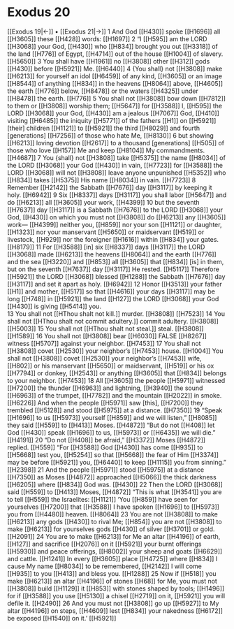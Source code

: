 # Exodus 20
[[Exodus 19|←]] • [[Exodus 21|→]]
1 And God [[H430]] spoke [[H1696]] all [[H3605]] these [[H428]] words: [[H1697]] 
2 “I [[H595]] am the LORD [[H3068]] your God, [[H430]] who [[H834]] brought you out [[H3318]] of the land [[H776]] of Egypt, [[H4714]] out of the house [[H1004]] of slavery. [[H5650]] 
3 You  shall have [[H1961]] no [[H3808]] other [[H312]] gods [[H430]] before [[H5921]] Me. [[H6440]] 
4 {You shall} not [[H3808]] make [[H6213]] for yourself  an idol [[H6459]] of any kind, [[H3605]] or an image [[H8544]] of anything [[H834]] in the heavens [[H8064]] above, [[H4605]] the earth [[H776]] below, [[H8478]] or the waters [[H4325]] under [[H8478]] the earth. [[H776]] 
5 You shall not [[H3808]] bow down [[H7812]] to them  or [[H3808]] worship them; [[H5647]] for [[H3588]] I, [[H595]] the LORD [[H3068]] your God, [[H430]] am a jealous [[H7067]] God, [[H410]] visiting [[H6485]] the iniquity [[H5771]] of the fathers [[H1]] on [[H5921]] [their] children [[H1121]] to [[H5921]] the third [[H8029]] and fourth [generations] [[H7256]] of those who hate Me, [[H8130]] 
6 but showing [[H6213]] loving devotion [[H2617]] to a thousand [generations] [[H505]] of those who love [[H157]] Me and keep [[H8104]] My commandments. [[H4687]] 
7 You {shall} not [[H3808]] take [[H5375]] the name [[H8034]] of the LORD [[H3068]] your God [[H430]] in vain, [[H7723]] for [[H3588]] the LORD [[H3068]] will not [[H3808]] leave anyone unpunished [[H5352]] who [[H834]] takes [[H5375]] His name [[H8034]] in vain. [[H7723]] 
8 Remember [[H2142]] the Sabbath [[H7676]] day [[H3117]] by keeping it holy. [[H6942]] 
9 Six [[H8337]] days [[H3117]] you shall labor [[H5647]] and do [[H6213]] all [[H3605]] your work, [[H4399]] 
10 but the seventh [[H7637]] day [[H3117]] is a Sabbath [[H7676]] to the LORD [[H3068]] your God, [[H430]] on which you must not [[H3808]] do [[H6213]] any [[H3605]] work— [[H4399]] neither you, [[H859]] nor your son [[H1121]] or daughter, [[H1323]] nor your manservant [[H5650]] or maidservant [[H519]] or livestock, [[H929]] nor the foreigner [[H1616]] within [[H834]] your gates. [[H8179]] 
11 For [[H3588]] [in] six [[H8337]] days [[H3117]] the LORD [[H3068]] made [[H6213]] the heavens [[H8064]] and the earth [[H776]] and the sea [[H3220]] and [[H853]] all [[H3605]] that [[H834]] [is] in them,  but on the seventh [[H7637]] day [[H3117]] He rested. [[H5117]] Therefore [[H5921]] the LORD [[H3068]] blessed [[H1288]] the Sabbath [[H7676]] day [[H3117]] and set it apart as holy. [[H6942]] 
12 Honor [[H3513]] your father [[H1]] and mother, [[H517]] so that [[H4616]] your days [[H3117]] may be long [[H748]] in [[H5921]] the land [[H127]] the LORD [[H3068]] your God [[H430]] is giving [[H5414]] you.  
13 You shall not [[HThou shalt not kill.]] murder. [[H3808]] [[H7523]] 
14 You shall not [[HThou shalt not commit adultery.]] commit adultery. [[H3808]] [[H5003]] 
15 You shall not [[HThou shalt not steal.]] steal. [[H3808]] [[H1589]] 
16 You shall not [[H3808]] bear [[H6030]] FALSE [[H8267]] witness [[H5707]] against your neighbor. [[H7453]] 
17 You shall not [[H3808]] covet [[H2530]] your neighbor’s [[H7453]] house. [[H1004]] You shall not [[H3808]] covet [[H2530]] your neighbor’s [[H7453]] wife, [[H802]] or his manservant [[H5650]] or maidservant, [[H519]] or his ox [[H7794]] or donkey, [[H2543]] or anything [[H3605]] that [[H834]] belongs to your neighbor. [[H7453]] 
18 All [[H3605]] the people [[H5971]] witnessed [[H7200]] the thunder [[H6963]] and lightning, [[H3940]] the sound [[H6963]] of the trumpet, [[H7782]] and the mountain [[H2022]] in smoke. [[H6226]] And when the people [[H5971]] saw [this], [[H7200]] they trembled [[H5128]] and stood [[H5975]] at a distance. [[H7350]] 
19 “Speak [[H1696]] to us [[H5973]] yourself [[H859]] and we will listen,” [[H8085]] they said [[H559]] to [[H413]] Moses. [[H4872]] “But do not [[H408]] let God [[H430]] speak [[H1696]] to us, [[H5973]] or [[H6435]] we will die.” [[H4191]] 
20 “Do not [[H408]] be afraid,” [[H3372]] Moses [[H4872]] replied. [[H559]] “For [[H3588]] God [[H430]] has come [[H935]] to [[H5668]] test you, [[H5254]] so that [[H5668]] the fear of Him [[H3374]] may be before [[H5921]] you, [[H6440]] to keep [[H1115]] you from sinning.” [[H2398]] 
21 And the people [[H5971]] stood [[H5975]] at a distance [[H7350]] as Moses [[H4872]] approached [[H5066]] the thick darkness [[H6205]] where [[H834]] God was. [[H430]] 
22 Then the LORD [[H3068]] said [[H559]] to [[H413]] Moses, [[H4872]] “This is what [[H3541]] you are to tell [[H559]] the Israelites: [[H1121]] ‘You [[H859]] have seen for yourselves [[H7200]] that [[H3588]] I have spoken [[H1696]] to [[H5973]] you from [[H4480]] heaven. [[H8064]] 
23 You are not [[H3808]] to make [[H6213]] any gods [[H430]] to rival Me; [[H854]] you are not [[H3808]] to make [[H6213]] for yourselves  gods [[H430]] of silver [[H3701]] or gold. [[H2091]] 
24 You are to make [[H6213]] for Me  an altar [[H4196]] of earth, [[H127]] and sacrifice [[H2076]] on it [[H5921]] your burnt offerings [[H5930]] and peace offerings, [[H8002]] your sheep and goats [[H6629]] and cattle. [[H1241]] In every [[H3605]] place [[H4725]] where [[H834]] I cause My name [[H8034]] to be remembered, [[H2142]] I will come [[H935]] to you [[H413]] and bless you. [[H1288]] 
25 Now if [[H518]] you make [[H6213]] an altar [[H4196]] of stones [[H68]] for Me,  you must not [[H3808]] build [[H1129]] it [[H853]] with stones shaped by tools; [[H1496]] for if [[H3588]] you use [[H5130]] a chisel [[H2719]] on it, [[H5921]] you will defile it. [[H2490]] 
26 And you must not [[H3808]] go up [[H5927]] to My altar [[H4196]] on steps, [[H4609]] lest [[H834]] your nakedness [[H6172]] be exposed [[H1540]] on it.’ [[H5921]] 
